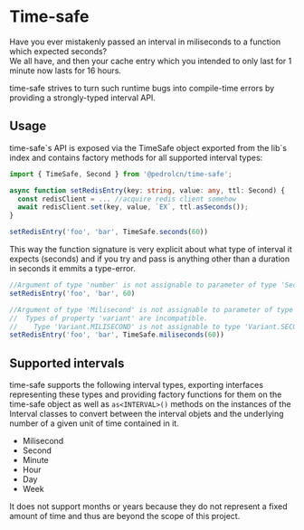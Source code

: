 # Time-safe

Have you ever mistakenly passed an interval in miliseconds to a function which expected seconds?  
We all have, and then your cache entry which you intended to only last for 1 minute now lasts for 16 hours.

time-safe strives to turn such runtime bugs into compile-time errors by providing a strongly-typed interval API.

## Usage

time-safe\`s API is exposed via the TimeSafe object exported from the lib\`s index and contains factory methods for all supported interval types:

```typescript
import { TimeSafe, Second } from '@pedrolcn/time-safe';

async function setRedisEntry(key: string, value: any, ttl: Second) {
  const redisClient = ... //acquire redis client somehow
  await redisClient.set(key, value, `EX`, ttl.asSeconds());
}

setRedisEntry('foo', 'bar', TimeSafe.seconds(60))
```

This way the function signature is very explicit about what type of interval it expects (seconds) and if you try and pass is anything other than a duration in seconds it emmits a type-error.

```typescript
//Argument of type 'number' is not assignable to parameter of type 'Second'.
setRedisEntry('foo', 'bar', 60)

//Argument of type 'Milisecond' is not assignable to parameter of type 'Second'.
//  Types of property 'variant' are incompatible.
//    Type 'Variant.MILISECOND' is not assignable to type 'Variant.SECOND'
setRedisEntry('foo', 'bar', TimeSafe.miliseconds(60))
```

## Supported intervals

time-safe supports the following interval types, exporting interfaces representing these types and providing factory functions for them on the time-safe object as well as `as<INTERVAL>()` methods on the instances of the Interval classes to convert between the interval objets and the underlying number of a given unit of time contained in it.
 - Milisecond
 - Second
 - Minute
 - Hour
 - Day
 - Week

It does not support months or years because they do not represent a fixed amount of time and thus are beyond the scope of this project.